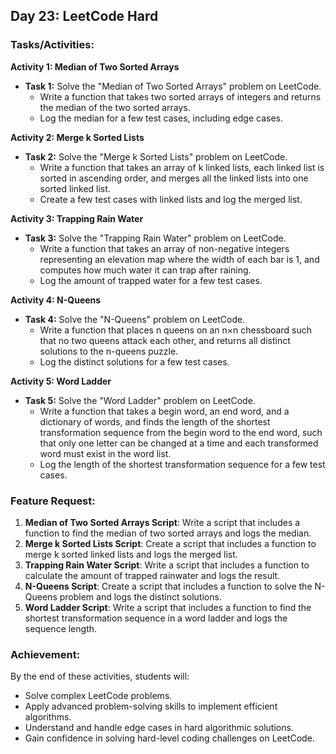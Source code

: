 ## Day 23: LeetCode Hard

### Tasks/Activities:

**Activity 1: Median of Two Sorted Arrays**

* **Task 1:** Solve the "Median of Two Sorted Arrays" problem on LeetCode.
  * Write a function that takes two sorted arrays of integers and returns the median of the two sorted arrays.
  * Log the median for a few test cases, including edge cases.

**Activity 2: Merge k Sorted Lists**

* **Task 2:** Solve the "Merge k Sorted Lists" problem on LeetCode.
  * Write a function that takes an array of k linked lists, each linked list is sorted in ascending order, and merges all the linked lists into one sorted linked list.
  * Create a few test cases with linked lists and log the merged list.

**Activity 3: Trapping Rain Water**

* **Task 3:** Solve the "Trapping Rain Water" problem on LeetCode.
  * Write a function that takes an array of non-negative integers representing an elevation map where the width of each bar is 1, and computes how much water it can trap after raining.
  * Log the amount of trapped water for a few test cases.

**Activity 4: N-Queens**

* **Task 4:** Solve the "N-Queens" problem on LeetCode.
  * Write a function that places n queens on an n×n chessboard such that no two queens attack each other, and returns all distinct solutions to the n-queens puzzle.
  * Log the distinct solutions for a few test cases.

**Activity 5: Word Ladder**

* **Task 5:** Solve the "Word Ladder" problem on LeetCode.
  * Write a function that takes a begin word, an end word, and a dictionary of words, and finds the length of the shortest transformation sequence from the begin word to the end word, such that only one letter can be changed at a time and each transformed word must exist in the word list.
  * Log the length of the shortest transformation sequence for a few test cases.

### Feature Request:

1. **Median of Two Sorted Arrays Script**: Write a script that includes a function to find the median of two sorted arrays and logs the median.
2. **Merge k Sorted Lists Script**: Create a script that includes a function to merge k sorted linked lists and logs the merged list.
3. **Trapping Rain Water Script**: Write a script that includes a function to calculate the amount of trapped rainwater and logs the result.
4. **N-Queens Script**: Create a script that includes a function to solve the N-Queens problem and logs the distinct solutions.
5. **Word Ladder Script**: Write a script that includes a function to find the shortest transformation sequence in a word ladder and logs the sequence length.

### Achievement:

By the end of these activities, students will:

* Solve complex LeetCode problems.
* Apply advanced problem-solving skills to implement efficient algorithms.
* Understand and handle edge cases in hard algorithmic solutions.
* Gain confidence in solving hard-level coding challenges on LeetCode.

